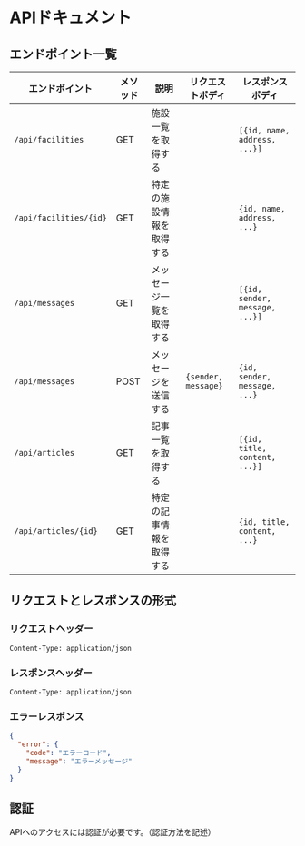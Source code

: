 # APIドキュメント

## エンドポイント一覧

| エンドポイント | メソッド | 説明 | リクエストボディ | レスポンスボディ |
|---|---|---|---|---|
| `/api/facilities` | GET | 施設一覧を取得する |  | `[{id, name, address, ...}]` |
| `/api/facilities/{id}` | GET | 特定の施設情報を取得する |  | `{id, name, address, ...}` |
| `/api/messages` | GET | メッセージ一覧を取得する |  | `[{id, sender, message, ...}]` |
| `/api/messages` | POST | メッセージを送信する | `{sender, message}` | `{id, sender, message, ...}` |
| `/api/articles` | GET | 記事一覧を取得する |  | `[{id, title, content, ...}]` |
| `/api/articles/{id}` | GET | 特定の記事情報を取得する |  | `{id, title, content, ...}` |

## リクエストとレスポンスの形式

### リクエストヘッダー
```
Content-Type: application/json
```

### レスポンスヘッダー
```
Content-Type: application/json
```

### エラーレスポンス
```json
{
  "error": {
    "code": "エラーコード",
    "message": "エラーメッセージ"
  }
}
```

## 認証

APIへのアクセスには認証が必要です。（認証方法を記述）
